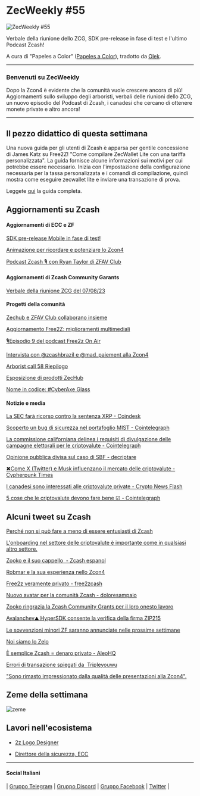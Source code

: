 # ZecWeekly #55

![ZecWeekly #55](https://substackcdn.com/image/fetch/f_auto,q_auto:good,fl_progressive:steep/https%3A%2F%2Fsubstack-post-media.s3.amazonaws.com%2Fpublic%2Fimages%2F8993786a-d9cb-4050-ae50-2110b93db54a_1280x720.png)

Verbale della riunione dello ZCG, SDK pre-release in fase di test e l'ultimo Podcast Zcash! 

A cura di "Papeles a Color" ([Papeles a Color](https://twitter.com/Lexaleth)), tradotto da [Olek](https://twitter.com/an_Olek).

---

### Benvenuti su ZecWeekly
Dopo la Zcon4 è evidente che la comunità vuole crescere ancora di più!  Aggiornamenti sullo sviluppo degli arboristi, verbali delle riunioni dello  ZCG, un nuovo episodio del Podcast di Zcash, i canadesi che cercano di  ottenere monete private e altro ancora!

---

## Il pezzo didattico di questa settimana

Una nuova guida per gli utenti di Zcash è apparsa per gentile concessione di James Katz su Free2Z! "Come compilare ZecWallet Lite con una tariffa personalizzata". La guida fornisce alcune informazioni sui motivi per cui potrebbe essere necessario. Inizia con l'impostazione della configurazione necessaria per la tassa personalizzata e i comandi di compilazione, quindi mostra come eseguire zecwallet lite e inviare una transazione di prova.

Leggete [qui](https://free2z.cash/James_Katz/zpage/compiling-zecwallet-lite-with-custom-fee) la guida completa.

## Aggiornamenti su Zcash

#### Aggiornamenti di ECC e ZF

[SDK pre-release Mobile in fase di test!](https://twitter.com/ElectricCoinCo/status/1689357751812509696)

[Animazione per ricordare e potenziare lo Zcon4](https://twitter.com/ZFAVClub/status/1689598382648578048)

[Podcast Zcash 🎙 con Ryan Taylor di ZFAV Club](https://www.youtube.com/watch?v=hO4M_bojzho)


#### Aggiornamenti di Zcash Community Garants

[Verbale della riunione ZCG del 07/08/23](https://forum.zcashcommunity.com/t/zcash-community-grants-meeting-minutes-8-7-23/45313)



#### Progetti della comunità

[Zechub e ZFAV Club collaborano insieme](https://twitter.com/ZecHub/status/1690001353379135488)

[Aggiornamento Free2Z: miglioramenti multimediali](https://twitter.com/Edicksonjga/status/168899615570565939)

[🎙Episodio 9 del podcast Free2z On Air](https://twitter.com/tecnopapapi/status/1688934258428043265)

[Intervista con @zcashbrazil e @mad_paiement alla Zcon4](https://twitter.com/PrivacyMap/status/1690130585232998400)

[Arborist call 58 Riepilogo](https://twitter.com/zksquirrel/status/1689796112914186241)

[Esposizione di prodotti ZecHub](https://free2z.cash/dismad/zpage/zechub-merch)

[Nome in codice: #CyberAxe Glass](https://free2z.cash/cyberaxe/zpage/codename-cyberaxe-glass) 



 #### Notizie e media

[La SEC farà ricorso contro la sentenza XRP - Coindesk](https://www.coindesk.com/policy/2023/08/09/sec-will-appeal-xrp-ruling-in-case-against-ripple-regulator-says)

[Scoperto un bug di sicurezza nel portafoglio MIST - Cointelegraph](https://cointelegraph.com/news/newly-discovered-bitcoin-wallet-loophole-let-hackers-steal-funds-slow-mist)

[La commissione californiana delinea i requisiti di divulgazione delle campagne elettorali per le criptovalute - Cointelegraph](https://cointelegraph.com/news/california-outlines-political-crypto-disclosure-requirements)

[Opinione pubblica divisa sul caso di SBF - decriptare](https://decrypt.co/152259/crypto-twitter-reacts-sam-bankman-fried-bail-revoked-ftx)

[✖Come X (Twitter) e Musk influenzano il mercato delle criptovalute - Cypherpunk Times](https://www.cypherpunktimes.com/how-x-twitter-and-musk-influence-the-crypto-market)

[I canadesi sono interessati alle criptovalute private - Crypto News Flash](https://www.crypto-news-flash.com/canadians-unfazed-by-cbdc-millions-opt-for-privacy-coins-monero-dash-and-zcash-over-central-bank-digital-currency)

[5 cose che le criptovalute devono fare bene ☑ - Cointelegraph](https://cointelegraph.com/innovation-circle/5-things-crypto-must-get-right-for-mainstream-adoption-to-happen)


## Alcuni tweet su Zcash

[Perché non si può fare a meno di essere entusiasti di Zcash](https://twitter.com/ZforZcash/status/1689903350995664896)

[L'onboarding nel settore delle criptovalute è importante come in qualsiasi altro settore.](https://twitter.com/michae2xl/status/1689667573908905984)

[Zooko e il suo cappello  - Zcash espanol](https://twitter.com/zcashesp/status/1689275524642742272)

[Robmar e la sua esperienza nello Zcon4](https://twitter.com/robmarn/status/1689093946503258112)

[Free2z veramente privato - free2zcash](https://twitter.com/free2zcash/status/1689515489251463168)

[Nuovo avatar per la comunità Zcash - doloresampaio](https://twitter.com/doloresampaio/status/1689344122006507522)

[Zooko ringrazia la Zcash Community Grants per il loro onesto lavoro](https://twitter.com/zooko/status/1689723369233743872)

[Avalanchev⛰ HyperSDK consente la verifica della firma ZIP215](https://twitter.com/_patrickogrady/status/1690124699072958468)

[Le sovvenzioni minori ZF saranno annunciate nelle prossime settimane](https://forum.zcashcommunity.com/t/zcash-minor-grants-program-by-zfnd/44075/44)

[Noi siamo lo Zelo](https://twitter.com/ZFAVClub/status/1689681971490824199)

[È semplice Zcash = denaro privato - AleoHQ](https://twitter.com/AleoHQ/status/1690104431595966464)

[Errori di transazione spiegati da  Tripleyouwu](https://twitter.com/Tripleyouwu/status/1689991622233092096)

["Sono rimasto impressionato dalla qualità delle presentazioni alla Zcon4".](https://twitter.com/mrkit2u/status/1689740264770854913)

## Zeme della settimana

![zeme](https://substackcdn.com/image/fetch/f_auto,q_auto:good,fl_progressive:steep/https%3A%2F%2Fsubstack-post-media.s3.amazonaws.com%2Fpublic%2Fimages%2Fdfa22aaf-ea16-40c8-b856-2400d41eb32e_1024x919.jpeg)

## Lavori nell'ecosistema

- [2z Logo Designer](https://free2z.cash/birdify/zpage/hiring-need-2z-logo-with-transparency) 

- [Direttore della sicurezza, ECC](https://apply.workable.com/electric-coin-company/j/E68A4C20E2/)

---

#### Social Italiani

| [Gruppo Telegram](https://t.me/zcashita) | [Gruppo Discord](https://discord.com/channels/978714252934258779/1091806217359347802) | [Gruppo Facebook](https://www.facebook.com/groups/zecitalia) | [Twitter](https://twitter.com/InsideZcash) |